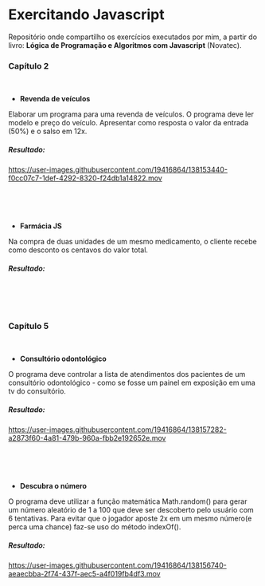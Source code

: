 # Exercitando Javascript

Repositório onde compartilho os exercícios executados por mim, a partir do livro: **Lógica de Programação e Algoritmos com Javascript** (Novatec).

<!-- ## Índice -->
<!-- [capitulo 1](#Capitulo-2) -->


### Capítulo 2
<br>

  * **Revenda de veículos**
  
  Elaborar um programa para uma revenda de veículos. O programa deve ler modelo e preço do veículo. Apresentar como resposta o valor da entrada (50%) e o salso em 12x.
  
  ##### Resultado:
https://user-images.githubusercontent.com/19416864/138153440-f0cc07c7-1def-4292-8320-f24db1a14822.mov


<br>
<br>
<br>

  * **Farmácia JS**
  
  Na compra de duas unidades de um mesmo medicamento, o cliente recebe como desconto os centavos do valor total.
  
  ##### Resultado:



<br>
<br>
<br>
  
### Capítulo 5
<br>

  * **Consultório odontológico**
  
  O programa deve controlar a lista de atendimentos dos pacientes de um consultório odontológico - como se fosse um painel em exposição em uma tv do consultório.
##### Resultado:
https://user-images.githubusercontent.com/19416864/138157282-a2873f60-4a81-479b-960a-fbb2e192652e.mov

<br>
<br>
<br>

* **Descubra o número**

O programa deve utilizar a função matemática Math.random() para gerar um número aleatório de 1 a 100 que deve ser descoberto pelo usuário com 6 tentativas. Para evitar que o jogador aposte 2x em um mesmo número(e perca uma chance) faz-se uso do método indexOf().
##### Resultado:
https://user-images.githubusercontent.com/19416864/138156740-aeaecbba-2f74-437f-aec5-a4f019fb4df3.mov




